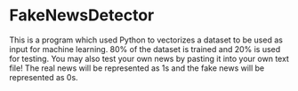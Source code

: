 # FakeNewsDetector

This is a program which used Python to vectorizes a dataset to be used as input for machine learning. 80% of the dataset is trained and 20% is used for testing. You may also test your own news by pasting it into your own text file! The real news will be represented as 1s and the fake news will be represented as 0s. 
